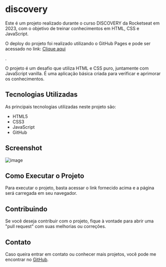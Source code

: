 # discovery

Este é um projeto realizado durante o curso DISCOVERY da Rocketseat em 2023, com o objetivo de treinar conhecimentos em HTML, CSS e JavaScript.

O deploy do projeto foi realizado utilizando o GitHub Pages e pode ser acessado no link: <a href="https://laurourbano.github.io/devlinks" target="_blank">Clique aqui</a>

.

O projeto é um desafio que utiliza HTML e CSS puro, juntamente com JavaScript vanilla. É uma aplicação básica criada para verificar e aprimorar os conhecimentos.

## Tecnologias Utilizadas

As principais tecnologias utilizadas neste projeto são:

- HTML5
- CSS3
- JavaScript
- GitHub

## Screenshot

![image](https://github.com/laurourbano/DevLinks-Lauro/assets/74082012/58e5c7bd-56a4-4d0f-ae6f-31c24b489bd1)

## Como Executar o Projeto

Para executar o projeto, basta acessar o link fornecido acima e a página será carregada em seu navegador.

## Contribuindo

Se você deseja contribuir com o projeto, fique à vontade para abrir uma "pull request" com suas melhorias ou correções.

## Contato

Caso queira entrar em contato ou conhecer mais projetos, você pode me encontrar no [GitHub](https://github.com/laurourbano).
